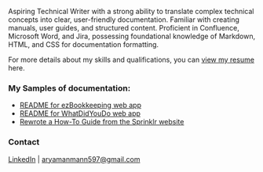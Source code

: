 Aspiring Technical Writer with a strong ability to translate complex technical concepts into clear, user-friendly documentation. Familiar with creating manuals, user guides, and structured content. Proficient in Confluence, Microsoft Word, and Jira, possessing foundational knowledge of Markdown, HTML, and CSS for documentation formatting.

For more details about my skills and qualifications, you can [view my resume](https://drive.google.com/file/d/1-cOeOdL76t5RKCVNDBCik7ntxtbtj_1c/view?usp=sharing) here.

### My Samples of documentation:
- [README for ezBookkeeping web app](./ez_contribution.md)  
- [README for WhatDidYouDo web app](./whatdidyoudo_contribution.md)  
- [Rewrote a How-To Guide from the Sprinklr website](https://docs.google.com/document/d/1wBeiZh1cRBETC_Pv17FsyNXSnZbPBcXA/edit?usp=sharing&ouid=104001367623014874862&rtpof=true&sd=true)   

### Contact  
[LinkedIn](https://www.linkedin.com/in/aryaman-mann/) | [aryamanmann597@gmail.com](mailto:aryamanmann597@gmail.com)  
